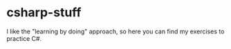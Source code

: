 # csharp-stuff

I like the "learning by doing" approach, so here you can find my exercises to practice C#.